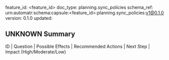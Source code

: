 feature_id: <feature_id>
doc_type: planning.sync_policies
schema_ref: urn:automatr:schema:capsule:<feature_id>:planning.sync_policies:v1@0.1.0
version: 0.1.0
updated: <YYYY-MM-DD>

## UNKNOWN Summary
ID | Question | Possible Effects | Recommended Actions | Next Step | Impact (High/Moderate/Low)
